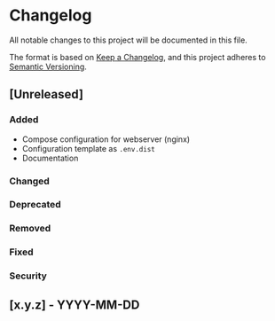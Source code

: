# Changelog

All notable changes to this project will be documented in this file.

The format is based on [Keep a Changelog](https://keepachangelog.com/en/1.0.0/),
and this project adheres to [Semantic Versioning](https://semver.org/spec/v2.0.0.html).

## [Unreleased]

### Added

- Compose configuration for webserver (nginx)
- Configuration template as `.env.dist` 
- Documentation

### Changed

### Deprecated

### Removed

### Fixed

### Security

## [x.y.z] - YYYY-MM-DD